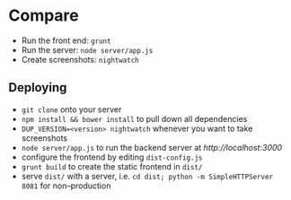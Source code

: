 # Compare

- Run the front end: `grunt`
- Run the server: `node server/app.js`
- Create screenshots: `nightwatch`

## Deploying

- `git clone` onto your server
- `npm install && bower install` to pull down all dependencies
- `DUP_VERSION=<version> nightwatch` whenever you want to take screenshots
- `node server/app.js` to run the backend server at *http://localhost:3000*
- configure the frontend by editing `dist-config.js`
- `grunt build` to create the static frontend in `dist/`
- serve `dist/` with a server, i.e. `cd dist; python -m SimpleHTTPServer 8081` for non–production
